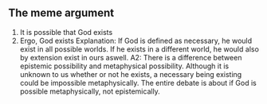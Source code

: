 ## The meme argument
1. It is possible that God exists
2. Ergo, God exists
	Explanation: If God is defined as necessary, he would exist in all possible worlds. If he exists in a different world, he would also by extension exist in ours aswell.
		A2: There is a difference between epistemic possibility and metaphysical possibility. Although it is unknown to us whether or not he exists, a necessary being existing could be impossible metaphysically. The entire debate is about if God is possible metaphysically, not epistemically.


